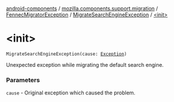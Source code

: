 [android-components](../../../index.md) / [mozilla.components.support.migration](../../index.md) / [FennecMigratorException](../index.md) / [MigrateSearchEngineException](index.md) / [&lt;init&gt;](./-init-.md)

# &lt;init&gt;

`MigrateSearchEngineException(cause: `[`Exception`](http://docs.oracle.com/javase/7/docs/api/java/lang/Exception.html)`)`

Unexpected exception while migrating the default search engine.

### Parameters

`cause` - Original exception which caused the problem.